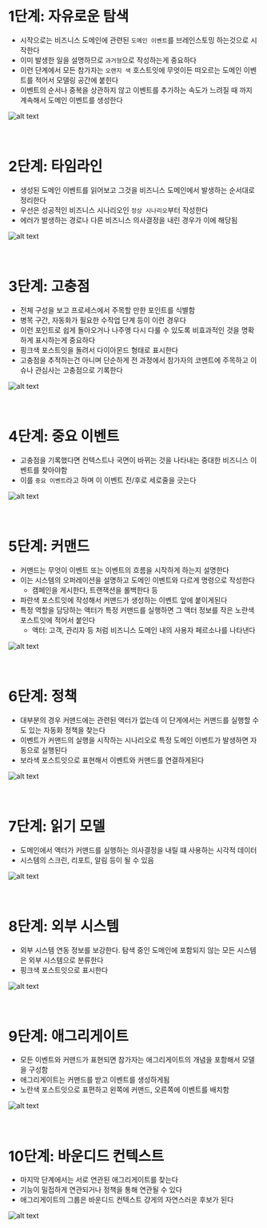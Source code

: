 # 1단계: 자유로운 탐색

- 시작으로는 비즈니스 도메인에 관련된 `도메인 이벤트`를 브레인스토밍 하는것으로 시작한다
- 이미 발생한 일을 설명하므로 `과거형`으로 작성하는게 중요하다
- 이런 단계에서 모든 참가자는 `오랜지 색` 호스트잇에 무엇이든 떠오르는 도메인 이벤트를 적어서 모델링 공간에 붙힌다
- 이벤트의 순서나 중복을 상관하지 않고 이벤트를 추가하는 속도가 느려질 때 까지 계속해서 도메인 이벤트를 생성한다

![alt text](image.png)

<br>

# 2단계: 타임라인

- 생성된 도메인 이벤트를 읽어보고 그것을 비즈니스 도메인에서 발생하는 순서대로 정리한다
- 우선은 성공적인 비즈니스 시나리오인 `정상 시나리오`부터 작성한다
- 에러가 발생하는 경로나 다른 비즈니스 의사결정을 내린 경우가 이에 해당됨

![alt text](image-1.png)

<br>

# 3단계: 고충점

- 전체 구성을 보고 프로세스에서 주목할 만한 포인트를 식별함
- 병목 구간, 자동화가 필요한 수작업 단계 등이 이런 경우다
- 이런 포인트로 쉽게 돌아오거나 나주엥 다시 다룰 수 있도록 비효과적인 것을 명확하게 표시하는게 중요하다
- 핑크색 포스트잇을 돌려서 다이아몬드 형태로 표시한다
- 고충점을 추적하는건 아니며 단순하게 전 과정에서 참가자의 코멘트에 주목하고 이슈나 관심사는 고충점으로 기록한다

![alt text](image-2.png)

<br>

# 4단계: 중요 이벤트

- 고충점을 기록했다면 컨텍스트나 국면이 바뀌는 것을 나타내는 중대한 비즈니스 이벤트를 찾아야함
- 이를 `중요 이벤트`라고 하며 이 이벤트 전/후로 세로줄을 긋는다

![alt text](image-3.png)

<br>

# 5단계: 커맨드

- 커맨드는 무엇이 이벤트 또는 이벤트의 흐름을 시작하게 하는지 설명한다
- 이는 시스템의 오퍼레이션을 설명하고 도메인 이벤트와 다르게 명령으로 작성한다
  - 캠페인을 게시한다, 트랜잭션을 롤백한다 등
- 파란색 포스트잇에 작성해서 커맨드가 생성하는 이벤트 앞에 붙이게된다
- 특정 역할을 담당하는 액터가 특정 커맨드를 실행하면 그 액터 정보를 작은 노란색 포스트잇에 적어서 붙인다
  - 액터: 고객, 관리자 등 처럼 비즈니스 도메인 내의 사용자 페르소나를 나타낸다

![alt text](image-4.png)

<br>

# 6단계: 정책

- 대부분의 경우 커맨드에는 관련된 액터가 없는데 이 단게에서는 커맨드를 실행할 수도 있는 자동화 정책을 찾는다
- 이벤트가 커맨드의 실행을 시작하는 시나리오로 특정 도메인 이벤트가 발생하면 자동으로 실행된다
- 보라색 포스트잇으로 표현해서 이벤트와 커맨드를 연결하게된다

![alt text](image-5.png)

<br>

# 7단계: 읽기 모델

- 도메인에서 액터가 커맨드를 실행하는 의사결정을 내릴 떄 사용하는 시각적 데이터
- 시스템의 스크린, 리포트, 알림 등이 될 수 있음

![alt text](image-6.png)

<br>

# 8단계: 외부 시스템

- 외부 시스템 연동 정보를 보강한다. 탐색 중인 도메인에 포함되지 않는 모든 시스템은 외부 시스템으로 분류한다
- 핑크색 포스트잇으로 표시한다

![alt text](image-7.png)

<br>

# 9단계: 애그리게이트

- 모든 이벤트와 커맨드가 표현되면 참가자는 애그리게이트의 개념을 포함해서 모델을 구성함
- 애그리게이트는 커맨드를 받고 이벤트를 생성하게됨
- 노란색 포스트잇으로 표편하고 왼쪽에 커맨드, 오른쪽에 이벤트를 배치함

![alt text](image-8.png)

<br>

# 10단계: 바운디드 컨텍스트

- 마지막 단계에서는 서로 연관된 애그리게이트를 찾는다
- 기능이 밀접하게 연관되거나 정책을 통해 연관될 수 있다
- 애그리게이트의 그룹은 바운디드 컨텍스트 걍게의 자연스러운 후보가 된다

![alt text](image-9.png)
